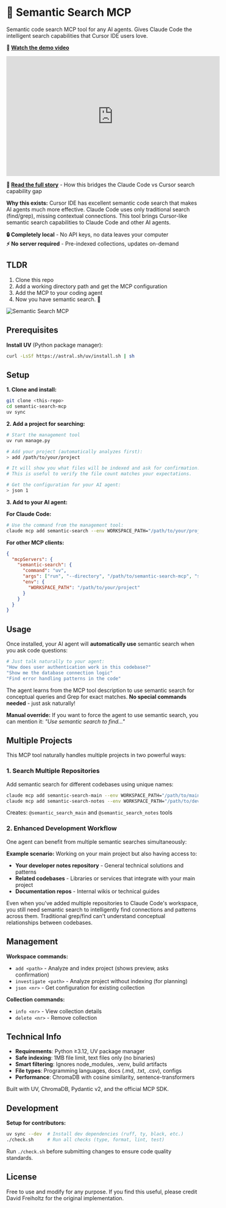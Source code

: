 # 🔮 Semantic Search MCP

Semantic code search MCP tool for any AI agents. Gives Claude Code the intelligent search capabilities that Cursor IDE users love.

**🎥 [Watch the demo video](https://www.youtube.com/watch?v=0EijJQVEj7E)**

<iframe width="560" height="315" src="https://www.youtube.com/embed/0EijJQVEj7E?si=6gtPGAQEjmh5-MoE" title="YouTube video player" frameborder="0" allow="accelerometer; autoplay; clipboard-write; encrypted-media; gyroscope; picture-in-picture; web-share" referrerpolicy="strict-origin-when-cross-origin" allowfullscreen></iframe>

**📖 [Read the full story](https://davidfreiholtz.com/posts/semantic-search-mcp-server/)** - How this bridges the Claude Code vs Cursor search capability gap

**Why this exists:** Cursor IDE has excellent semantic code search that makes AI agents much more effective. Claude Code uses only traditional search (find/grep), missing contextual connections. This tool brings Cursor-like semantic search capabilities to Claude Code and other AI agents.

**🔒 Completely local** - No API keys, no data leaves your computer  
**⚡ No server required** - Pre-indexed collections, updates on-demand

## TLDR

1. Clone this repo  
2. Add a working directory path and get the MCP configuration
3. Add the MCP to your coding agent
4. Now you have semantic search. 🎉

![Semantic Search MCP](media/semantic-search-mcp.jpg)

## Prerequisites

**Install UV** (Python package manager):
```bash
curl -LsSf https://astral.sh/uv/install.sh | sh
```

## Setup

**1. Clone and install:**
```bash
git clone <this-repo>
cd semantic-search-mcp
uv sync
```

**2. Add a project for searching:**
```bash
# Start the management tool
uv run manage.py

# Add your project (automatically analyzes first):
> add /path/to/your/project

# It will show you what files will be indexed and ask for confirmation.
# This is useful to verify the file count matches your expectations.

# Get the configuration for your AI agent:  
> json 1
```

**3. Add to your AI agent:**

**For Claude Code:**
```bash
# Use the command from the management tool:
claude mcp add semantic-search --env WORKSPACE_PATH="/path/to/your/project" -- uv run --directory /path/to/semantic-search-mcp scripts/run_server.py
```

**For other MCP clients:**
```json
{
  "mcpServers": {
    "semantic-search": {
      "command": "uv",
      "args": ["run", "--directory", "/path/to/semantic-search-mcp", "scripts/run_server.py"],
      "env": {
        "WORKSPACE_PATH": "/path/to/your/project"
      }
    }
  }
}
```

## Usage

Once installed, your AI agent will **automatically use** semantic search when you ask code questions:

```bash
# Just talk naturally to your agent:
"How does user authentication work in this codebase?"
"Show me the database connection logic"  
"Find error handling patterns in the code"
```

The agent learns from the MCP tool description to use semantic search for conceptual queries and Grep for exact matches. **No special commands needed** - just ask naturally!

**Manual override:** If you want to force the agent to use semantic search, you can mention it: *"Use semantic search to find..."*

## Multiple Projects

This MCP tool naturally handles multiple projects in two powerful ways:

### 1. Search Multiple Repositories
Add semantic search for different codebases using unique names:

```bash
claude mcp add semantic-search-main --env WORKSPACE_PATH="/path/to/main-project" -- uv run --directory /path/to/semantic-search-mcp scripts/run_server.py
claude mcp add semantic-search-notes --env WORKSPACE_PATH="/path/to/dev-notes" -- uv run --directory /path/to/semantic-search-mcp scripts/run_server.py
```

Creates: `@semantic_search_main` and `@semantic_search_notes` tools

### 2. Enhanced Development Workflow
One agent can benefit from multiple semantic searches simultaneously:

**Example scenario:** Working on your main project but also having access to:
- **Your developer notes repository** - General technical solutions and patterns
- **Related codebases** - Libraries or services that integrate with your main project
- **Documentation repos** - Internal wikis or technical guides

Even when you've added multiple repositories to Claude Code's workspace, you still need semantic search to intelligently find connections and patterns across them. Traditional grep/find can't understand conceptual relationships between codebases.

## Management

**Workspace commands:**
- `add <path>` - Analyze and index project (shows preview, asks confirmation)
- `investigate <path>` - Analyze project without indexing (for planning)
- `json <nr>` - Get configuration for existing collection

**Collection commands:**  
- `info <nr>` - View collection details
- `delete <nr>` - Remove collection

## Technical Info

- **Requirements**: Python ≥3.12, UV package manager
- **Safe indexing**: 1MB file limit, text files only (no binaries)
- **Smart filtering**: Ignores node_modules, .venv, build artifacts
- **File types**: Programming languages, docs (.md, .txt, .csv), configs
- **Performance**: ChromaDB with cosine similarity, sentence-transformers

Built with UV, ChromaDB, Pydantic v2, and the official MCP SDK.

## Development

**Setup for contributors:**
```bash
uv sync --dev  # Install dev dependencies (ruff, ty, black, etc.)
./check.sh     # Run all checks (type, format, lint, test)
```

Run `./check.sh` before submitting changes to ensure code quality standards.

## License

Free to use and modify for any purpose. If you find this useful, please credit David Freiholtz for the original implementation.

